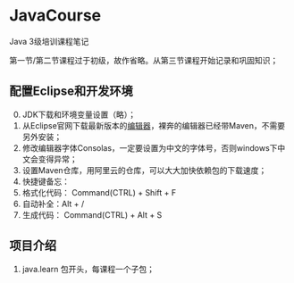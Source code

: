 # JavaCourse
Java 3级培训课程笔记

第一节/第二节课程过于初级，故作省略。从第三节课程开始记录和巩固知识；

## 配置Eclipse和开发环境
0. JDK下载和环境变量设置（略）；
1. 从Eclipse官网下载最新版本的[编辑器](http://www.eclipse.org/)，裸奔的编辑器已经带Maven，不需要另外安装；
2. 修改编辑器字体Consolas，一定要设置为中文的字体号，否则windows下中文会变得异常；
3. 设置Maven仓库，用阿里云的仓库，可以大大加快依赖包的下载速度；
4. 快捷键备忘：
  1. 格式化代码： Command(CTRL) + Shift + F
  2. 自动补全：Alt + /
  3. 生成代码： Command(CTRL) + Alt + S

## 项目介绍
1. java.learn 包开头，每课程一个子包；
